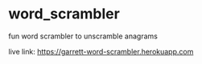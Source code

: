 # word_scrambler
fun word scrambler to unscramble anagrams 

live link: https://garrett-word-scrambler.herokuapp.com
